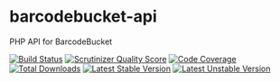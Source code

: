 barcodebucket-api
=================

PHP API for BarcodeBucket

[![Build Status](https://travis-ci.org/BarcodeBucket/barcodebucket-api.png?branch=master)](https://travis-ci.org/BarcodeBucket/barcodebucket-api)
[![Scrutinizer Quality Score](https://scrutinizer-ci.com/g/BarcodeBucket/barcodebucket-api/badges/quality-score.png?s=edadeb94f27bef7ab2fa4bb32903629f43300d3d)](https://scrutinizer-ci.com/g/BarcodeBucket/barcodebucket-api/)
[![Code Coverage](https://scrutinizer-ci.com/g/BarcodeBucket/barcodebucket-api/badges/coverage.png?s=265b13bf367cfebec81a776a259038517f503ae1)](https://scrutinizer-ci.com/g/BarcodeBucket/barcodebucket-api/)
[![Total Downloads](https://poser.pugx.org/BarcodeBucket/barcodebucket-api/downloads.png)](https://packagist.org/packages/BarcodeBucket/barcodebucket-api)
[![Latest Stable Version](https://poser.pugx.org/BarcodeBucket/barcodebucket-api/v/stable.png)](https://packagist.org/packages/BarcodeBucket/barcodebucket-api)
[![Latest Unstable Version](https://poser.pugx.org/BarcodeBucket/barcodebucket-api/v/unstable.png)](https://packagist.org/packages/BarcodeBucket/barcodebucket-api)
